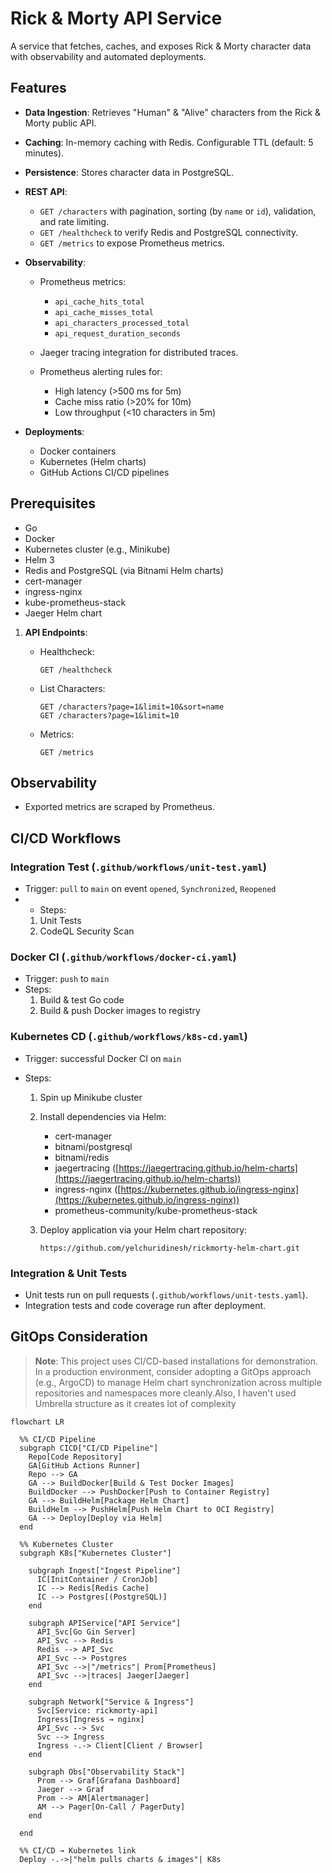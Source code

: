 # Rick & Morty API Service

A service that fetches, caches, and exposes Rick & Morty character data with observability and automated deployments.

## Features

* **Data Ingestion**: Retrieves "Human" & "Alive" characters from the Rick & Morty public API.
* **Caching**: In-memory caching with Redis. Configurable TTL (default: 5 minutes).
* **Persistence**: Stores character data in PostgreSQL.
* **REST API**:

  * `GET /characters` with pagination, sorting (by `name` or `id`), validation, and rate limiting.
  * `GET /healthcheck` to verify Redis and PostgreSQL connectivity.
  * `GET /metrics` to expose Prometheus metrics.
* **Observability**:

  * Prometheus metrics:

    * `api_cache_hits_total`
    * `api_cache_misses_total`
    * `api_characters_processed_total`
    * `api_request_duration_seconds`
  * Jaeger tracing integration for distributed traces.
  * Prometheus alerting rules for:

    * High latency (>500 ms for 5m)
    * Cache miss ratio (>20% for 10m)
    * Low throughput (<10 characters in 5m)
* **Deployments**:

  * Docker containers
  * Kubernetes (Helm charts)
  * GitHub Actions CI/CD pipelines

## Prerequisites

* Go
* Docker
* Kubernetes cluster (e.g., Minikube)
* Helm 3
* Redis and PostgreSQL (via Bitnami Helm charts)
* cert-manager
* ingress-nginx
* kube-prometheus-stack
* Jaeger Helm chart



1. **API Endpoints**:

   * Healthcheck:

     ```http
     GET /healthcheck
     ```
   * List Characters:

     ```http
     GET /characters?page=1&limit=10&sort=name
     GET /characters?page=1&limit=10
     ```
   * Metrics:

     ```http
     GET /metrics
     ```

## Observability

* Exported metrics are scraped by Prometheus.

## CI/CD Workflows

### Integration Test (`.github/workflows/unit-test.yaml`)

* Trigger: `pull` to `main` on event `opened`, `Synchronized`, `Reopened`
* * Steps:
  1. Unit Tests 
  2. CodeQL Security Scan

### Docker CI  (`.github/workflows/docker-ci.yaml`)
* Trigger: `push` to `main`
* Steps:
  1. Build & test Go code
  2. Build & push Docker images to registry

### Kubernetes CD (`.github/workflows/k8s-cd.yaml`)

* Trigger: successful Docker CI on `main`
* Steps:

  1. Spin up Minikube cluster
  2. Install dependencies via Helm:

     * cert-manager
     * bitnami/postgresql
     * bitnami/redis
     * jaegertracing ([https://jaegertracing.github.io/helm-charts](https://jaegertracing.github.io/helm-charts))
     * ingress-nginx ([https://kubernetes.github.io/ingress-nginx](https://kubernetes.github.io/ingress-nginx))
     * prometheus-community/kube-prometheus-stack
  3. Deploy application via your Helm chart repository:

     ```text
     https://github.com/yelchuridinesh/rickmorty-helm-chart.git
     ```

### Integration & Unit Tests

* Unit tests run on pull requests (`.github/workflows/unit-tests.yaml`).
* Integration tests and code coverage run after deployment.

## GitOps Consideration

> **Note**: This project uses CI/CD-based installations for demonstration. In a production environment, consider adopting a GitOps approach (e.g., ArgoCD) to manage Helm chart synchronization across multiple repositories and namespaces more cleanly.Also, I haven't used Umbrella structure as it creates lot of complexity 


```mermaid
flowchart LR

  %% CI/CD Pipeline
  subgraph CICD["CI/CD Pipeline"]
    Repo[Code Repository]
    GA[GitHub Actions Runner]
    Repo --> GA
    GA --> BuildDocker[Build & Test Docker Images]
    BuildDocker --> PushDocker[Push to Container Registry]
    GA --> BuildHelm[Package Helm Chart]
    BuildHelm --> PushHelm[Push Helm Chart to OCI Registry]
    GA --> Deploy[Deploy via Helm]
  end

  %% Kubernetes Cluster
  subgraph K8s["Kubernetes Cluster"]
    
    subgraph Ingest["Ingest Pipeline"]
      IC[InitContainer / CronJob]
      IC --> Redis[Redis Cache]
      IC --> Postgres[(PostgreSQL)]
    end

    subgraph APIService["API Service"]
      API_Svc[Go Gin Server]
      API_Svc --> Redis
      Redis --> API_Svc
      API_Svc --> Postgres
      API_Svc -->|"/metrics"| Prom[Prometheus]
      API_Svc -->|traces| Jaeger[Jaeger]
    end

    subgraph Network["Service & Ingress"]
      Svc[Service: rickmorty-api]
      Ingress[Ingress → nginx]
      API_Svc --> Svc
      Svc --> Ingress
      Ingress -.-> Client[Client / Browser]
    end

    subgraph Obs["Observability Stack"]
      Prom --> Graf[Grafana Dashboard]
      Jaeger --> Graf
      Prom --> AM[Alertmanager]
      AM --> Pager[On-Call / PagerDuty]
    end

  end

  %% CI/CD → Kubernetes link
  Deploy -.->|"helm pulls charts & images"| K8s



